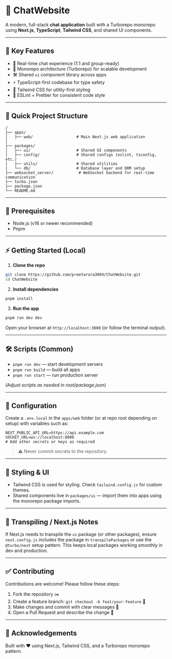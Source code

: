 # 🚀 ChatWebsite

A modern, full-stack **chat application** built with a Turborepo monorepo using **Next.js**, **TypeScript**, **Tailwind CSS**, and shared UI components.

---

## 🌟 Key Features

* 🔁 Real-time chat experience (1:1 and group-ready)
* 🧩 Monorepo architecture (Turborepo) for scalable development
* 🛠️ Shared `ui` component library across apps
* ⚡ TypeScript-first codebase for type safety
* 🎨 Tailwind CSS for utility-first styling
* 🧹 ESLint + Prettier for consistent code style

---

## 📂 Quick Project Structure

```
/
├── apps/
│   ├── web/                   # Main Next.js web application
│     
├── packages/
│   ├── ui/                    # Shared UI components
│   ├── config/                # Shared configs (eslint, tsconfig, etc.)
│   ├── utils/                 # Shared utilities
│   └── db/                    # Database layer and ORM setup
├── websocket_server/           # WebSocket backend for real-time communication
├── turbo.json
├── package.json
└── README.md
```

---

## 🧰 Prerequisites

* Node.js (v16 or newer recommended)
* Pnpm

---

## ⚡ Getting Started (Local)

1. **Clone the repo**

```bash
git clone https://github.com/preetarora3004/ChatWebsite.git
cd ChatWebsite
```

2. **Install dependencies**

```bash
pnpm install
```

3. **Run the app**

```bash
pnpm run dev dev
```

Open your browser at `http://localhost:3000` (or follow the terminal output).

---

## 🛠️ Scripts (Common)

* `pnpm run dev` — start development servers
* `pnpm run build` — build all apps
* `pnpm run start` — run production server

*(Adjust scripts as needed in root/package.json)*

---

## 🔧 Configuration

Create a `.env.local` in the `apps/web` folder (or at repo root depending on setup) with variables such as:

```
NEXT_PUBLIC_API_URL=https://api.example.com
SOCKET_URL=ws://localhost:8080
# Add other secrets or keys as required
```

> ⚠️ Never commit secrets to the repository.

---

## 🎨 Styling & UI

* Tailwind CSS is used for styling. Check `tailwind.config.js` for custom themes.
* Shared components live in `packages/ui` — import them into apps using the monorepo package imports.

---

## 🔗 Transpiling / Next.js Notes

If Next.js needs to transpile the `ui` package (or other packages), ensure `next.config.js` includes the package in `transpilePackages` or use the `@turbo/next` setup pattern. This keeps local packages working smoothly in dev and production.

---

## ✅ Contributing

Contributions are welcome! Please follow these steps:

1. Fork the repository ✂️
2. Create a feature branch: `git checkout -b feat/your-feature` 🌿
3. Make changes and commit with clear messages 📝
4. Open a Pull Request and describe the change 💬

---

## 🙏 Acknowledgements

Built with ❤️ using Next.js, Tailwind CSS, and a Turborepo monorepo pattern.

